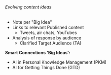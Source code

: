 ###### Evolving content ideas
- Note per "Big Idea"
- Links to relevant Published content
	- Tweets, air chats, YouTubes
- Analysis of response by audience
	- Clarified Target Audience (TA)

**Smart Connections 'Big Ideas':**
- AI in Personal Knowledge Management (PKM)
- AI for Getting Things Done (GTD)
